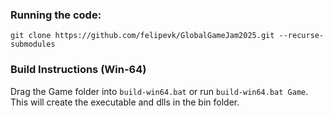 ### Running the code:

`git clone https://github.com/felipevk/GlobalGameJam2025.git --recurse-submodules`

### Build Instructions (Win-64)
Drag the Game folder into `build-win64.bat` or run `build-win64.bat Game`. This will create the executable and dlls in the bin folder.
